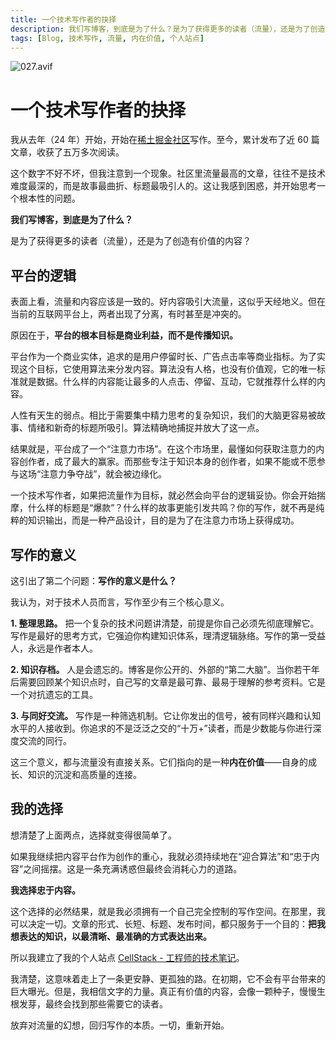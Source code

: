 ```yaml
---
title: 一个技术写作者的抉择
description: 我们写博客，到底是为了什么？是为了获得更多的读者（流量），还是为了创造有价值的内容？
tags: [Blog, 技术写作, 流量, 内在价值, 个人站点]
---
```


![027.avif](/public/images/2025/027.avif)

# 一个技术写作者的抉择

我从去年（24 年）开始，开始在[稀土掘金社区](https://juejin.cn/)写作。至今，累计发布了近 60 篇文章，收获了五万多次阅读。

这个数字不好不坏，但我注意到一个现象。社区里流量最高的文章，往往不是技术难度最深的，而是故事最曲折、标题最吸引人的。这让我感到困惑，并开始思考一个根本性的问题。

**我们写博客，到底是为了什么？**

是为了获得更多的读者（流量），还是为了创造有价值的内容？

## 平台的逻辑

表面上看，流量和内容应该是一致的。好内容吸引大流量，这似乎天经地义。但在当前的互联网平台上，两者出现了分离，有时甚至是冲突的。

原因在于，**平台的根本目标是商业利益，而不是传播知识。**

平台作为一个商业实体，追求的是用户停留时长、广告点击率等商业指标。为了实现这个目标，它使用算法来分发内容。算法没有人格，也没有价值观，它的唯一标准就是数据。什么样的内容能让最多的人点击、停留、互动，它就推荐什么样的内容。

人性有天生的弱点。相比于需要集中精力思考的复杂知识，我们的大脑更容易被故事、情绪和新奇的标题所吸引。算法精确地捕捉并放大了这一点。

结果就是，平台成了一个“注意力市场”。在这个市场里，最懂如何获取注意力的内容创作者，成了最大的赢家。而那些专注于知识本身的创作者，如果不能或不愿参与这场“注意力争夺战”，就会被边缘化。

一个技术写作者，如果把流量作为目标，就必然会向平台的逻辑妥协。你会开始揣摩，什么样的标题是“爆款”？什么样的故事更能引发共鸣？你的写作，就不再是纯粹的知识输出，而是一种产品设计，目的是为了在注意力市场上获得成功。

## 写作的意义

这引出了第二个问题：**写作的意义是什么？**

我认为，对于技术人员而言，写作至少有三个核心意义。

**1. 整理思路。** 把一个复杂的技术问题讲清楚，前提是你自己必须先彻底理解它。写作是最好的思考方式，它强迫你构建知识体系，理清逻辑脉络。写作的第一受益人，永远是作者本人。

**2. 知识存档。** 人是会遗忘的。博客是你公开的、外部的“第二大脑”。当你若干年后需要回顾某个知识点时，自己写的文章是最可靠、最易于理解的参考资料。它是一个对抗遗忘的工具。

**3. 与同好交流。** 写作是一种筛选机制。它让你发出的信号，被有同样兴趣和认知水平的人接收到。你追求的不是泛泛之交的“十万+”读者，而是少数能与你进行深度交流的同行。

这三个意义，都与流量没有直接关系。它们指向的是一种**内在价值**——自身的成长、知识的沉淀和高质量的连接。

## 我的选择

想清楚了上面两点，选择就变得很简单了。

如果我继续把内容平台作为创作的重心，我就必须持续地在“迎合算法”和“忠于内容”之间摇摆。这是一条充满诱惑但最终会消耗心力的道路。

**我选择忠于内容。**

这个选择的必然结果，就是我必须拥有一个自己完全控制的写作空间。在那里，我可以决定一切。文章的形式、长短、标题、发布时间，都只服务于一个目的：**把我想表达的知识，以最清晰、最准确的方式表达出来。**

所以我建立了我的个人站点 [CellStack - 工程师的技术笔记](https://stack.mcell.top)。

我清楚，这意味着走上了一条更安静、更孤独的路。在初期，它不会有平台带来的巨大曝光。但是，我相信文字的力量。真正有价值的内容，会像一颗种子，慢慢生根发芽，最终会找到那些需要它的读者。

放弃对流量的幻想，回归写作的本质。一切，重新开始。